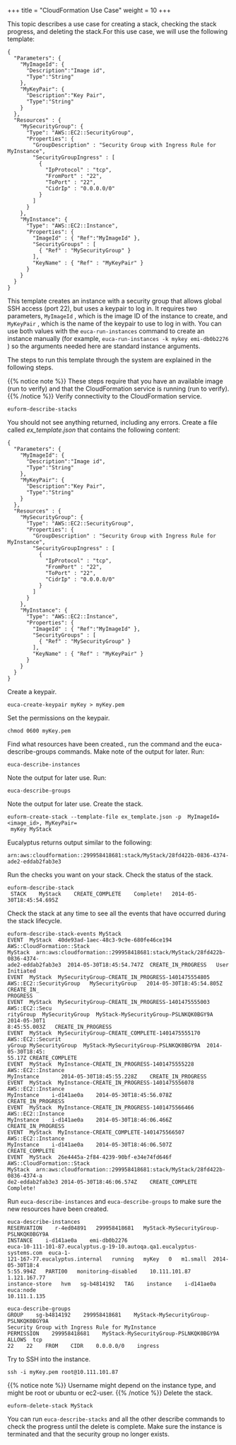 +++
title = "CloudFormation Use Case"
weight = 10
+++

This topic describes a use case for creating a stack, checking the stack progress, and deleting the stack.For this use case, we will use the following template: 



    {
      "Parameters": {
        "MyImageId": {
          "Description":"Image id",
          "Type":"String"
        },
        "MyKeyPair": {
          "Description":"Key Pair",
          "Type":"String"
        }
      },
      "Resources" : {
        "MySecurityGroup": {
          "Type": "AWS::EC2::SecurityGroup",
          "Properties": {
            "GroupDescription" : "Security Group with Ingress Rule for MyInstance",
            "SecurityGroupIngress" : [
              {
                "IpProtocol" : "tcp",
                "FromPort" : "22",
                "ToPort" : "22",
                "CidrIp" : "0.0.0.0/0"
              }
            ]
          }
        },
        "MyInstance": {
          "Type": "AWS::EC2::Instance",
          "Properties": {
            "ImageId" : { "Ref":"MyImageId" },
            "SecurityGroups" : [ 
              { "Ref" : "MySecurityGroup" } 
            ],
            "KeyName" : { "Ref" : "MyKeyPair" }
          }
        }
      }
    }

This template creates an instance with a security group that allows global SSH access (port 22), but uses a keypair to log in. It requires two parameters, `MyImageId` , which is the image ID of the instance to create, and `MyKeyPair` , which is the name of the keypair to use to log in with. You can use both values with the `euca-run-instances` command to create an instance manually (for example, `euca-run-instances -k mykey emi-db0b2276` ) so the arguments needed here are standard instance arguments. 

The steps to run this template through the system are explained in the following steps. 


{{% notice note %}}
These steps require that you have an available image (run to verify) and that the CloudFormation service is running (run to verify). 
{{% /notice %}}
Verify connectivity to the CloudFormation service. 

    euform-describe-stacks

You should not see anything returned, including any errors. Create a file called *ex_template.json* that contains the following content: 

    {
      "Parameters": {
        "MyImageId": {
          "Description":"Image id",
          "Type":"String"
        },
        "MyKeyPair": {
          "Description":"Key Pair",
          "Type":"String"
        }
      },
      "Resources" : {
        "MySecurityGroup": {
          "Type": "AWS::EC2::SecurityGroup",
          "Properties": {
            "GroupDescription" : "Security Group with Ingress Rule for MyInstance",
            "SecurityGroupIngress" : [
              {
                "IpProtocol" : "tcp",
                "FromPort" : "22",
                "ToPort" : "22",
                "CidrIp" : "0.0.0.0/0"
              }
            ]
          }
        },
        "MyInstance": {
          "Type": "AWS::EC2::Instance",
          "Properties": {
            "ImageId" : { "Ref":"MyImageId" },
            "SecurityGroups" : [ 
              { "Ref" : "MySecurityGroup" } 
            ],
            "KeyName" : { "Ref" : "MyKeyPair" }
          }
        }
      }
    }

Create a keypair. 

    euca-create-keypair myKey > myKey.pem

Set the permissions on the keypair. 

    chmod 0600 myKey.pem

Find what resources have been created., run the command and the euca-describe-groups commands. Make note of the output for later. Run: 

    euca-describe-instances

Note the output for later use. Run: 

    euca-describe-groups

Note the output for later use. Create the stack. 

    euform-create-stack --template-file ex_template.json -p  MyImageId=<image_id>, MyKeyPair=
     myKey MyStack

Eucalyptus returns output similar to the following: 

    arn:aws:cloudformation::299958418681:stack/MyStack/28fd422b-0836-4374-ade2-eddab2fab3e3

Run the checks you want on your stack. Check the status of the stack. 



    euform-describe-stack
     STACK    MyStack    CREATE_COMPLETE    Complete!   2014-05-30T18:45:54.695Z

Check the stack at any time to see all the events that have occurred during the stack lifecycle. 



    euform-describe-stack-events MyStack
    EVENT  MyStack  40de93ad-1aec-48c3-9c9e-680fe46ce194  AWS::CloudFormation::Stack  
    MyStack  arn:aws:cloudformation::299958418681:stack/MyStack/28fd422b-0836-4374-
    ade2-eddab2fab3e3  2014-05-30T18:45:54.747Z  CREATE_IN_PROGRESS   User Initiated
    EVENT  MyStack  MySecurityGroup-CREATE_IN_PROGRESS-1401475554805   
    AWS::EC2::SecurityGroup   MySecurityGroup   2014-05-30T18:45:54.805Z  CREATE_IN_
    PROGRESS    
    EVENT  MyStack  MySecurityGroup-CREATE_IN_PROGRESS-1401475555003  AWS::EC2::Secu
    rityGroup  MySecurityGroup  MyStack-MySecurityGroup-PSLNKQK0BGY9A   2014-05-30T1
    8:45:55.003Z   CREATE_IN_PROGRESS    
    EVENT  MyStack  MySecurityGroup-CREATE_COMPLETE-1401475555170  AWS::EC2::Securit
    yGroup MySecurityGroup  MyStack-MySecurityGroup-PSLNKQK0BGY9A  2014-05-30T18:45:
    55.17Z CREATE_COMPLETE 
    EVENT  MyStack  MyInstance-CREATE_IN_PROGRESS-1401475555228   AWS::EC2::Instance
    MyInstance   	 2014-05-30T18:45:55.228Z    CREATE_IN_PROGRESS    
    EVENT  MyStack  MyInstance-CREATE_IN_PROGRESS-1401475556078   AWS::EC2::Instance
    MyInstance    i-d141ae0a    2014-05-30T18:45:56.078Z    CREATE_IN_PROGRESS    
    EVENT  MyStack  MyInstance-CREATE_IN_PROGRESS-1401475566466   AWS::EC2::Instance
    MyInstance    i-d141ae0a    2014-05-30T18:46:06.466Z    CREATE_IN_PROGRESS    
    EVENT  MyStack  MyInstance-CREATE_COMPLETE-1401475566507      AWS::EC2::Instance 
    MyInstance    i-d141ae0a    2014-05-30T18:46:06.507Z    CREATE_COMPLETE    
    EVENT  MyStack  26e4445a-2f84-4239-90bf-e34e74fd646f  AWS::CloudFormation::Stack
    MyStack  arn:aws:cloudformation::299958418681:stack/MyStack/28fd422b-0836-4374-a
    de2-eddab2fab3e3 2014-05-30T18:46:06.574Z    CREATE_COMPLETE    Complete!

Run `euca-describe-instances` and `euca-describe-groups` to make sure the new resources have been created. 



    euca-describe-instances
    RESERVATION    r-4ed04891   299958418681   MyStack-MySecurityGroup-PSLNKQK0BGY9A
    INSTANCE    i-d141ae0a    emi-db0b2276   
    euca-10-111-101-87.eucalyptus.g-19-10.autoqa.qa1.eucalyptus-systems.com  euca-1-
    121-167-77.eucalyptus.internal   running   myKey   0   m1.small  2014-05-30T18:4
    5:55.994Z   PARTI00   monitoring-disabled    10.111.101.87    1.121.167.77  
    instance-store   hvm   sg-b4814192   TAG    instance    i-d141ae0a    euca:node 
    10.111.1.135
    
    euca-describe-groups
    GROUP    sg-b4814192    299958418681    MyStack-MySecurityGroup-PSLNKQK0BGY9A   
    Security Group with Ingress Rule for MyInstance    
    PERMISSION    299958418681    MyStack-MySecurityGroup-PSLNKQK0BGY9A  ALLOWS  tcp
    22    22    FROM    CIDR    0.0.0.0/0    ingress

Try to SSH into the instance. 

    ssh -i myKey.pem root@10.111.101.87


{{% notice note %}}
Username might depend on the instance type, and might be root or ubuntu or ec2-user. 
{{% /notice %}}
Delete the stack. 

    euform-delete-stack MyStack

You can run `euca-describe-stacks` and all the other describe commands to check the progress until the delete is complete. Make sure the instance is terminated and that the security group no longer exists. 

